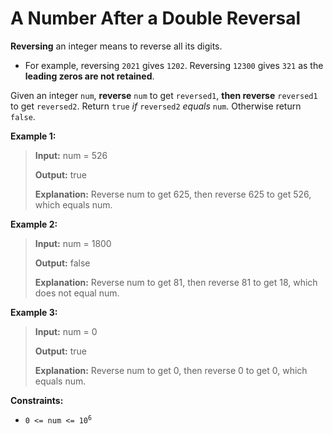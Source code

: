 # A Number After a Double Reversal

**Reversing** an integer means to reverse all its digits.

- For example, reversing <code>2021</code> gives <code>1202</code>. Reversing <code>12300</code> gives <code>321</code> as the **leading zeros are not retained**.

Given an integer <code>num</code>, **reverse** <code>num</code> to get <code>reversed1</code>, **then reverse** <code>reversed1</code> to get <code>reversed2</code>. Return <code>true</code> *if* <code>reversed2</code> *equals* <code>num</code>. Otherwise return <code>false</code>.


**Example 1:**
>
> **Input:** num = 526
>
> **Output:** true
>
> **Explanation:** Reverse num to get 625, then reverse 625 to get 526, which equals num.

**Example 2:**
>
> **Input:** num = 1800
>
> **Output:** false
>
> **Explanation:** Reverse num to get 81, then reverse 81 to get 18, which does not equal num.

**Example 3:**
>
> **Input:** num = 0
>
> **Output:** true
>
> **Explanation:** Reverse num to get 0, then reverse 0 to get 0, which equals num.


**Constraints:**

- <code>0 &lt;= num &lt;= 10<sup>6</sup></code>
